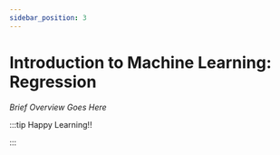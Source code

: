 ```yaml
---
sidebar_position: 3
---
```


# Introduction to Machine Learning: Regression

_Brief Overview Goes Here_

:::tip Happy Learning!!

<QuestButton text="Go To Quest" link="https://app.stackup.dev/quest_page/introduction-to-machine-learning-regression" />

:::
